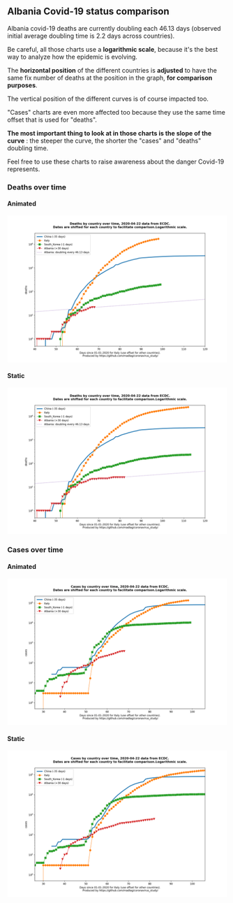 ## Albania Covid-19 status comparison 

Albania covid-19 deaths are currently doubling each 46.13 days (observed initial average doubling time is 2.2 days across countries).



Be careful, all those charts use a **logarithmic scale**, because it's the best way to analyze how the epidemic is evolving.
 
The **horizontal position** of the different countries is **adjusted** to have the same fix number of deaths at the position in the graph, **for comparison purposes**.

The vertical position of the different curves is of course impacted too.

"Cases" charts are even more affected too because they use the same time offset that is used for "deaths".

**The most important thing to look at in those charts is the slope of the curve** : the steeper the curve, the shorter the "cases" and "deaths" doubling time.

Feel free to use these charts to raise awareness about the danger Covid-19 represents. 


 
### Deaths over time
 
#### Animated
![Albania covid-19 deaths animated chart](https://raw.githubusercontent.com/madlag/coronavirus_study/master/notebooks/graphs/2020-04-22/countries/Albania/2020-04-22_Albania_deaths.gif "Albania covid-19 deaths animated chart")   
 
#### Static
![Albania covid-19 deaths static chart](https://raw.githubusercontent.com/madlag/coronavirus_study/master/notebooks/graphs/2020-04-22/countries/Albania/2020-04-22_Albania_deaths.png "Albania covid-19 deaths static chart")   

 
### Cases over time
 
#### Animated
![Albania covid-19 cases animated chart](https://raw.githubusercontent.com/madlag/coronavirus_study/master/notebooks/graphs/2020-04-22/countries/Albania/2020-04-22_Albania_cases.gif "Albania covid-19 cases animated chart")   
 
#### Static
![Albania covid-19 cases static chart](https://raw.githubusercontent.com/madlag/coronavirus_study/master/notebooks/graphs/2020-04-22/countries/Albania/2020-04-22_Albania_cases.png "Albania covid-19 cases static chart")   

